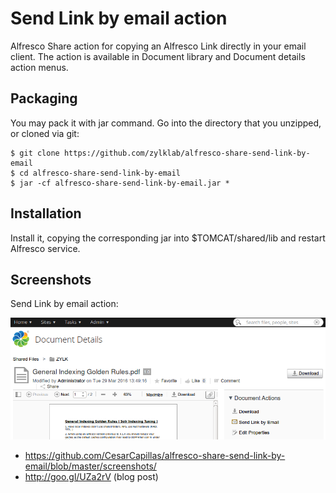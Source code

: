 # Send Link by email action
Alfresco Share action for copying an Alfresco Link directly in your email client. The action is available in Document library and Document details action menus.

## Packaging

You may pack it with jar command. Go into the directory that you unzipped, or cloned via git:

    $ git clone https://github.com/zylklab/alfresco-share-send-link-by-email
    $ cd alfresco-share-send-link-by-email
    $ jar -cf alfresco-share-send-link-by-email.jar *

## Installation

Install it, copying the corresponding jar into $TOMCAT/shared/lib and restart Alfresco service. 

## Screenshots

Send Link by email action:

![Screenshot Action](screenshots/send-link-by-email-action.png)

 * https://github.com/CesarCapillas/alfresco-share-send-link-by-email/blob/master/screenshots/
 * http://goo.gl/UZa2rV (blog post)
